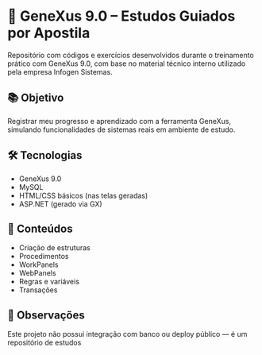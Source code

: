# 📘 GeneXus 9.0 – Estudos Guiados por Apostila

Repositório com códigos e exercícios desenvolvidos durante o treinamento prático com GeneXus 9.0, com base no material técnico interno utilizado pela empresa Infogen Sistemas.

## 📚 Objetivo

Registrar meu progresso e aprendizado com a ferramenta GeneXus, simulando funcionalidades de sistemas reais em ambiente de estudo.

## 🛠️ Tecnologias

- GeneXus 9.0
- MySQL
- HTML/CSS básicos (nas telas geradas)
- ASP.NET (gerado via GX)

## 📄 Conteúdos

- Criação de estruturas
- Procedimentos
- WorkPanels
- WebPanels
- Regras e variáveis
- Transações

## 📌 Observações

Este projeto não possui integração com banco ou deploy público — é um repositório de estudos
